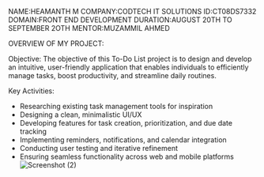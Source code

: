 NAME:HEAMANTH M COMPANY:CODTECH IT SOLUTIONS ID:CT08DS7332 DOMAIN:FRONT END DEVELOPMENT DURATION:AUGUST 20TH TO SEPTEMBER 2OTH MENTOR:MUZAMMIL AHMED

OVERVIEW OF MY PROJECT:

Objective:
The objective of this To-Do List project is to design and develop an intuitive, user-friendly application that enables individuals to efficiently manage tasks, boost productivity, and streamline daily routines.


Key Activities:


- Researching existing task management tools for inspiration
- Designing a clean, minimalistic UI/UX
- Developing features for task creation, prioritization, and due date tracking
- Implementing reminders, notifications, and calendar integration
- Conducting user testing and iterative refinement
- Ensuring seamless functionality across web and mobile platforms
![Screenshot (2)](https://github.com/user-attachments/assets/4c631748-0d48-42dc-8c56-0fe20ecff159)

